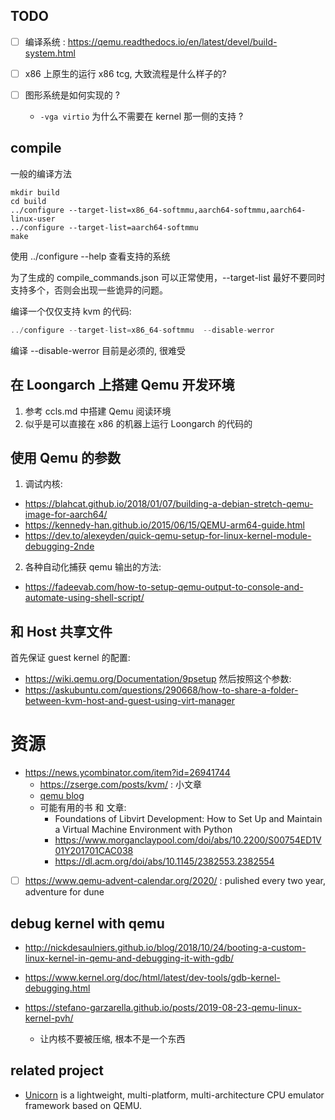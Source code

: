 ## TODO
- [ ] 编译系统 : https://qemu.readthedocs.io/en/latest/devel/build-system.html

- [ ] x86 上原生的运行 x86 tcg, 大致流程是什么样子的?

- [ ] 图形系统是如何实现的 ?
  - `-vga virtio` 为什么不需要在 kernel 那一侧的支持 ?

## compile
一般的编译方法
```
mkdir build
cd build
../configure --target-list=x86_64-softmmu,aarch64-softmmu,aarch64-linux-user
../configure --target-list=aarch64-softmmu
make
```
使用 ../configure --help 查看支持的系统

为了生成的 compile_commands.json 可以正常使用，--target-list 最好不要同时支持多个，否则会出现一些诡异的问题。

编译一个仅仅支持 kvm 的代码:
```c
../configure --target-list=x86_64-softmmu  --disable-werror
```

编译 --disable-werror 目前是必须的, 很难受

## 在 Loongarch 上搭建 Qemu 开发环境
1. 参考 ccls.md 中搭建 Qemu 阅读环境
2. 似乎是可以直接在 x86 的机器上运行 Loongarch 的代码的


## 使用 Qemu 的参数
1. 调试内核:
  - https://blahcat.github.io/2018/01/07/building-a-debian-stretch-qemu-image-for-aarch64/
  - https://kennedy-han.github.io/2015/06/15/QEMU-arm64-guide.html
  - https://dev.to/alexeyden/quick-qemu-setup-for-linux-kernel-module-debugging-2nde

2. 各种自动化捕获 qemu 输出的方法:
  - https://fadeevab.com/how-to-setup-qemu-output-to-console-and-automate-using-shell-script/

##  和 Host 共享文件
首先保证 guest kernel 的配置:
- https://wiki.qemu.org/Documentation/9psetup
然后按照这个参数:
- https://askubuntu.com/questions/290668/how-to-share-a-folder-between-kvm-host-and-guest-using-virt-manager

# 资源
- https://news.ycombinator.com/item?id=26941744
  - https://zserge.com/posts/kvm/ : 小文章
  - [qemu blog](https://airbus-seclab.github.io/qemu_blog/)
  - 可能有用的书 和 文章:
    - Foundations of Libvirt Development: How to Set Up and Maintain a Virtual Machine Environment with Python
    - https://www.morganclaypool.com/doi/abs/10.2200/S00754ED1V01Y201701CAC038
    - https://dl.acm.org/doi/abs/10.1145/2382553.2382554

- [ ] https://www.qemu-advent-calendar.org/2020/ : pulished every two year, adventure for dune

## debug kernel with qemu
- http://nickdesaulniers.github.io/blog/2018/10/24/booting-a-custom-linux-kernel-in-qemu-and-debugging-it-with-gdb/
- https://www.kernel.org/doc/html/latest/dev-tools/gdb-kernel-debugging.html

- https://stefano-garzarella.github.io/posts/2019-08-23-qemu-linux-kernel-pvh/
  - 让内核不要被压缩, 根本不是一个东西

## related project
- [Unicorn](https://github.com/unicorn-engine/unicorn) is a lightweight, multi-platform, multi-architecture CPU emulator framework based on QEMU.

